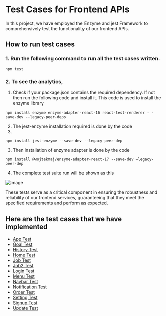 # Test Cases for Frontend APIs

In this project, we have employed the Enzyme and jest Framework to comprehensively test the functionality of our frontend APIs. 

## How to run test cases

### 1. Run the following command to run all the test cases written. 

```
npm test
```

### 2. To see the analytics, 

1. Check if your package.json contains the required dependency. If not then run the following code and install it. This code is used to install the enzyme library

```
npm install enzyme enzyme-adapter-react-16 react-test-renderer - - save-dev --legacy-peer-deps
```

2. The jest-enzyme installation required is done by the code
3. 
```
npm install jest-enzyme --save-dev --legacy-peer-dep
```

3. Then installation of enzyme adapter is done by the code
   
```
npm install @wojtekmaj/enzyme-adapter-react-17 --save-dev –legacy-peer-dep
```

4. The complete test suite run will be shown as this
   
![image](https://github.com/drs1951/CSC510_Group31/assets/85347670/5ba20b20-4dcc-444f-b41d-25d70ee71604)






These tests serve as a critical component in ensuring the robustness and reliability of our frontend services, guaranteeing that they meet the specified requirements and perform as expected.


## Here are the test cases that we have implemented

- [App Test](https://github.com/drs1951/CSC510_Group31/blob/shail611-patch-1/docs/test/app_test.md)
- [Goal Test](https://github.com/drs1951/CSC510_Group31/blob/shail611-patch-1/docs/test/goal_test.md)
- [History Test](https://github.com/drs1951/CSC510_Group31/blob/shail611-patch-1/docs/test/history_test.md)
- [Home Test](https://github.com/drs1951/CSC510_Group31/blob/shail611-patch-1/docs/test/home_test.md)
- [Job Test](https://github.com/drs1951/CSC510_Group31/blob/shail611-patch-1/docs/test/job_test.md)
- [Job2 Test](https://github.com/drs1951/CSC510_Group31/blob/shail611-patch-1/docs/test/job2_test.md)
- [Login Test](https://github.com/drs1951/CSC510_Group31/blob/shail611-patch-1/docs/test/login_test.md)
- [Menu Test](https://github.com/drs1951/CSC510_Group31/blob/shail611-patch-1/docs/test/menu_test.md)
- [Navbar Test](https://github.com/drs1951/CSC510_Group31/blob/shail611-patch-1/docs/test/navbar_test.md)
- [Notification Test](https://github.com/drs1951/CSC510_Group31/blob/shail611-patch-1/docs/test/notification_test.md)
- [Order Test](https://github.com/drs1951/CSC510_Group31/blob/shail611-patch-1/docs/test/order_test.md)
- [Setting Test](https://github.com/drs1951/CSC510_Group31/blob/shail611-patch-1/docs/test/setting_test.md)
- [Signup Test](https://github.com/drs1951/CSC510_Group31/blob/shail611-patch-1/docs/test/signup_test.md)
- [Update Test](https://github.com/drs1951/CSC510_Group31/blob/shail611-patch-1/docs/test/update_test.md)

